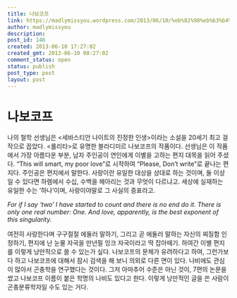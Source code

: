 ```yaml
---
title: 나보코프
link: https://madlymissyou.wordpress.com/2013/06/10/%eb%82%98%eb%b3%b4%ec%bd%94%ed%94%84/
author: madlymissyou
description: 
post_id: 146
created: 2013-06-10 17:27:02
created_gmt: 2013-06-10 08:27:02
comment_status: open
status: publish
post_type: post
layout: post
---
```


# 나보코프

나의 철학 선생님은 <세바스티안 나이트의 진정한 인생>이라는 소설을 20세기 최고 걸작으로 꼽았다. <롤리타>로 유명한 블라디미르 나보코프의 작품이다. 선생님은 이 작품에서 가장 아름다운 부분, 남자 주인공이 연인에게 이별을 고하는 편지 대목을 읽어 주셨다. “This will smart, my poor love”로 시작하여 “Please, Don’t write”로 끝나는 편지다. 주인공은 편지에서 말한다. 사랑이란 유일한 대상을 상대로 하는 것이며, 둘 이상일 수 있다면 하렘에서 수십, 수백을 헤아리는 것과 무엇이 다르냐고. 세상에 실재하는 유일한 수는 ‘하나’이며, 사랑이야말로 그 사실의 증표라고. 

_For if I say ‘two’ I have started to count and there is no end do it. There is only one real number: One. And love, apparently, is the best exponent of this singularity._

여전히 사랑한다며 구구절절 에둘러 말하기, 그리고 곧 에둘러 말하는 자신의 찌질함 인정하기, 편지에 난 눈물 자국을 만년필 잉크 자국이라고 딱 잡아떼기. 하여간 이별 편지를 이렇게 낭만적으로 쓸 수 있는가 싶다. 나보코프의 문체가 유려하다고 하여, 그런가보다 하고 나보코프에 대해서 잠시 검색을 해 보니 의외로 다른 면이 있다. 나비에도 관심이 많아서 곤충학을 연구했다는 것이다. 그저 아마추어 수준은 아닌 것이, 7편의 논문을 썼고 나보코프 이름이 붙은 학명의 나비도 있다고 한다. 이렇게 낭만적인 글을 쓴 사람이 곤충분류학자일 수도 있는 거다.